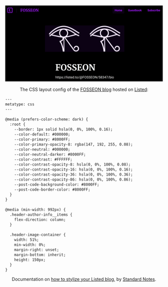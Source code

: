 <p align="center">
  <img src="https://github.com/FOSSEON/LISTED.CSS/blob/main/LISTED-SCREENSHOT.png"/>
</p>

<div align="center">
  
The CSS layout config of the [FOSSEON blog](https://listed.to/@FOSSEON) hosted on [Listed](https://listed.to):</div>

```
---
metatype: css
---

@media (prefers-color-scheme: dark) {
  :root {
    --border: 1px solid hsla(0, 0%, 100%, 0.16);
    --color-default: #000000;
    --color-primary: #8000FF;
    --color-primary-opacity-8: rgba(147, 192, 255, 0.08);
    --color-neutral: #000000;
    --color-neutral-darker: #8000FF;
    --color-contrast: #FFFFFF;
    --color-contrast-opacity-8: hsla(0, 0%, 100%, 0.08);
    --color-contrast-opacity-16: hsla(0, 0%, 100%, 0.16);
    --color-contrast-opacity-36: hsla(0, 0%, 100%, 0.36);
    --color-contrast-opacity-86: hsla(0, 0%, 100%, 0.86);
    --post-code-background-color: #8000FF;
    --post-code-border-color: #8000FF;
  }
}

@media (min-width: 992px) {
  .header-author-info__items {
    flex-direction: column;
  }

  .header-image-container {
    width: 51%;
    min-width: 0%;
    margin-right: unset;
    margin-bottom: inherit;    
    height: 150px;
  }
}
```
<div align="center">
  
Documentation on [how to stylize your Listed blog](https://standardnotes.com/help/66/how-do-i-change-the-colors-fonts-and-general-layout-of-my-listed-blog), by [Standard Notes](https://standardnotes.com/).</div>

